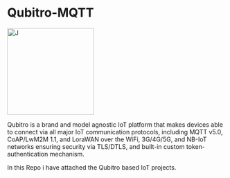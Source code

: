 # Qubitro-MQTT

<img src="https://user-images.githubusercontent.com/82142270/165129403-57e221a3-2a3e-483d-b902-69567777c149.png" alt="J" width="200"/>

Qubitro is a brand and model agnostic IoT platform that makes devices able to connect via all major IoT communication protocols, including MQTT v5.0, CoAP/LwM2M 1.1, and LoraWAN over the WiFi, 3G/4G/5G, and NB-IoT networks ensuring security via TLS/DTLS, and built-in custom token-authentication mechanism.

In this Repo i have attached the Qubitro based IoT projects.
